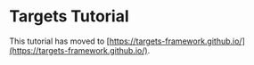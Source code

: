 # Targets Tutorial

This tutorial has moved to [https://targets-framework.github.io/](https://targets-framework.github.io/).
